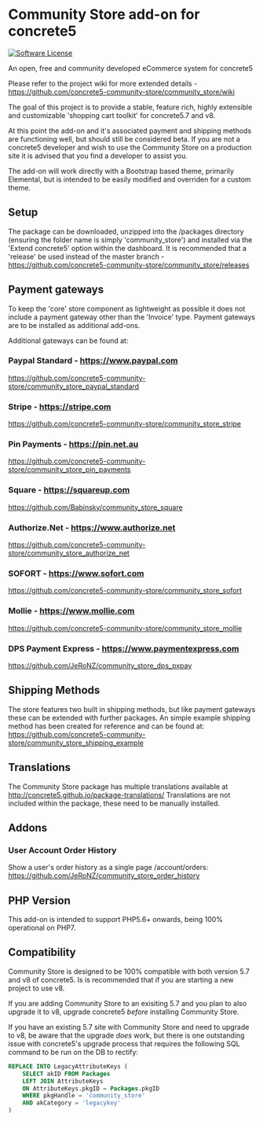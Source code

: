 # Community Store add-on for concrete5

[![Software License](https://img.shields.io/badge/license-MIT-brightgreen.svg?style=flat-square)](LICENSE)

An open, free and community developed eCommerce system for concrete5

Please refer to the project wiki for more extended details - https://github.com/concrete5-community-store/community_store/wiki

The goal of this project is to provide a stable, feature rich, highly extensible and customizable 'shopping cart toolkit' for concrete5.7 and v8.

At this point the add-on and it's associated payment and shipping methods are functioning well, but should still be considered beta.
If you are not a concrete5 developer and wish to use the Community Store on a production site it is advised that you find a developer to assist you.

The add-on will work directly with a Bootstrap based theme, primarily Elemental, but is intended to be easily modified and overriden for a custom theme.

## Setup
The package can be downloaded, unzipped into the /packages directory (ensuring the folder name is simply 'community_store') and installed via the 'Extend concrete5' option within the dashboard.  It is recommended that a 'release' be used instead of the master branch - https://github.com/concrete5-community-store/community_store/releases

## Payment gateways
To keep the 'core' store component as lightweight as possible it does not include a payment gateway other than the 'Invoice' type.
Payment gateways are to be installed as additional add-ons.

Additional gateways can be found at:

### Paypal Standard - https://www.paypal.com
https://github.com/concrete5-community-store/community_store_paypal_standard

### Stripe - https://stripe.com
https://github.com/concrete5-community-store/community_store_stripe

### Pin Payments - https://pin.net.au
https://github.com/concrete5-community-store/community_store_pin_payments

### Square - https://squareup.com
https://github.com/Babinsky/community_store_square

### Authorize.Net - https://www.authorize.net
https://github.com/concrete5-community-store/community_store_authorize_net

### SOFORT - https://www.sofort.com
https://github.com/concrete5-community-store/community_store_sofort

### Mollie - https://www.mollie.com
https://github.com/concrete5-community-store/community_store_mollie

### DPS Payment Express - https://www.paymentexpress.com
https://github.com/JeRoNZ/community_store_dps_pxpay

## Shipping Methods
The store features two built in shipping methods, but like payment gateways these can be extended with further packages. 
An simple example shipping method has been created for reference and can be found at:
https://github.com/concrete5-community-store/community_store_shipping_example

## Translations
The Community Store package has multiple translations available at http://concrete5.github.io/package-translations/
Translations are not included within the package, these need to be manually installed.

## Addons

### User Account Order History
Show a user's order history as a single page /account/orders:
https://github.com/JeRoNZ/community_store_order_history

## PHP Version
This add-on is intended to support PHP5.6+ onwards, being 100% operational on PHP7.

## Compatibility
Community Store is designed to be  100% compatible with both version 5.7 and v8 of concrete5. Is is recommended that if you are starting a new project to use v8. 

If you are adding Community Store to an exisiting 5.7 and you plan to also upgrade it to v8, upgrade concrete5 _before_ installing Community Store. 

If you have an existing 5.7 site with Community Store and need to upgrade to v8, be aware that the upgrade _does_ work, but there is  one outstanding issue with concrete5's upgrade process that requires the following SQL command to be run on the DB to rectify:
```sql
REPLACE INTO LegacyAttributeKeys (
	SELECT akID FROM Packages 
	LEFT JOIN AttributeKeys
	ON AttributeKeys.pkgID = Packages.pkgID
	WHERE pkgHandle = 'community_store'
	AND akCategory = 'legacykey'
)
```
